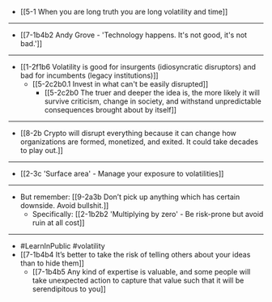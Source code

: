 - [[5-1 When you are long truth you are long volatility and time]]
---
- [[7-1b4b2 Andy Grove - 'Technology happens. It's not good, it's not bad.']]
---
- [[1-2f1b6 Volatility is good for insurgents (idiosyncratic disruptors) and bad for incumbents (legacy institutions)]]
  - [[5-2c2b0.1 Invest in what can't be easily disrupted]]
    - [[5-2c2b0 The truer and deeper the idea is, the more likely it will survive criticism, change in society, and withstand unpredictable consequences brought about by itself]]
---
- [[8-2b Crypto will disrupt everything because it can change how organizations are formed, monetized, and exited. It could take decades to play out.]]
---
- [[2-3c 'Surface area' - Manage your exposure to volatilities]]
---
- But remember: [[9-2a3b Don’t pick up anything which has certain downside. Avoid bullshit.]]
  - Specifically:	[[2-1b2b2 'Multiplying by zero' - Be risk-prone but avoid ruin at all cost]]
---
- #LearnInPublic #volatility
- [[7-1b4b4 It’s better to take the risk of telling others about your ideas than to hide them]]
  - [[7-1b4b5 Any kind of expertise is valuable, and some people will take unexpected action to capture that value such that it will be serendipitous to you]]
